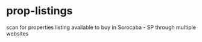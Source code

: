 # prop-listings
scan for properties listing available to buy in Sorocaba - SP through multiple websites
